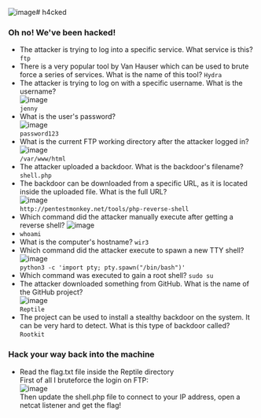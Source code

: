 ![image](https://github.com/user-attachments/assets/bbdef18c-c80a-4946-97cb-1a179684eab9)# h4cked

### Oh no! We've been hacked!
- The attacker is trying to log into a specific service. What service is this? `ftp`
- There is a very popular tool by Van Hauser which can be used to brute force a series of services. What is the name of this tool? `Hydra`
- The attacker is trying to log on with a specific username. What is the username?<br />
![image](https://github.com/user-attachments/assets/e7f1a16e-f9cc-43fc-8a2f-efa72e8ca08d)<br />
`jenny`
- What is the user's password?<br />
![image](https://github.com/user-attachments/assets/6a10396a-a98e-47fe-9507-1ff6f90f2ae1)<br />
`password123`
- What is the current FTP working directory after the attacker logged in?<br />
![image](https://github.com/user-attachments/assets/be6c8727-32d3-4595-a97e-af323323cda3)<br />
`/var/www/html`
- The attacker uploaded a backdoor. What is the backdoor's filename? `shell.php`
- The backdoor can be downloaded from a specific URL, as it is located inside the uploaded file. What is the full URL?<br />
![image](https://github.com/user-attachments/assets/ed19c533-6367-4a4c-8100-5b6b556b2200)<br />
`http://pentestmonkey.net/tools/php-reverse-shell `
- Which command did the attacker manually execute after getting a reverse shell?
![image](https://github.com/user-attachments/assets/62a644db-0b25-4b29-9ea6-67c48b2f7975)<br />
- `whoami`
- What is the computer's hostname? `wir3`
- Which command did the attacker execute to spawn a new TTY shell?<br />
![image](https://github.com/user-attachments/assets/06eadbbc-9bef-4075-ac42-dcde403c0028)<br />
`python3 -c 'import pty; pty.spawn("/bin/bash")'`
- Which command was executed to gain a root shell? `sudo su`
- The attacker downloaded something from GitHub. What is the name of the GitHub project?<br />
![image](https://github.com/user-attachments/assets/605a2e03-8cff-4564-bcdf-9125072d1696)<br />
`Reptile`
- The project can be used to install a stealthy backdoor on the system. It can be very hard to detect. What is this type of backdoor called? `Rootkit`

### Hack your way back into the machine
- Read the flag.txt file inside the Reptile directory<br />
First of all I bruteforce the login on FTP:<br />
![image](https://github.com/user-attachments/assets/29609fc6-5616-47cd-940a-758103d09f63)<br />
Then update the shell.php file to connect to your IP address, open a netcat listener and get the flag!

